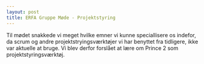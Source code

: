 ```yaml
---
layout: post
title: ERFA Gruppe Møde - Projektstyring
---
```


Til mødet snakkede vi meget hvilke emner vi kunne speciallisere os indefor, 
da scrum og andre projektstryingsværktøjer vi har benyttet fra tidligere, 
ikke var aktuelle at bruge. 
Vi blev derfor forslået at lære om Prince 2 som projektstyringsværktøj. 
